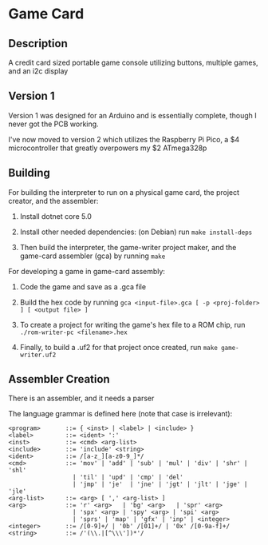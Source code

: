 # Game Card

## Description

A credit card sized portable game console utilizing buttons, multiple games, and an i2c display

## Version 1

Version 1 was designed for an Arduino and is essentially complete, though I never got the PCB working.

I've now moved to version 2 which utilizes the Raspberry Pi Pico, a \$4 microcontroller that greatly overpowers my $2 ATmega328p

## Building

For building the interpreter to run on a physical game card, the project creator, and the assembler:

 1. Install dotnet core 5.0

 2. Install other needed dependencies: (on Debian) run `make install-deps`

 3. Then build the interpreter, the game-writer project maker, and the game-card assembler (gca) by running `make`

For developing a game in game-card assembly:

 1. Code the game and save as a .gca file
 
 2. Build the hex code by running `gca <input-file>.gca [ -p <proj-folder> ] [ <output file> ]`

 4. To create a project for writing the game's hex file to a ROM chip, run `./rom-writer-pc <filename>.hex`

 5. Finally, to build a .uf2 for that project once created, run `make game-writer.uf2`

## Assembler Creation

There is an assembler, and it needs a parser

The language grammar is defined here (note that case is irrelevant):

```
<program>       ::= { <inst> | <label> | <include> }
<label>         ::= <ident> ':'
<inst>          ::= <cmd> <arg-list>
<include>       ::= 'include' <string>
<ident>         ::= /[a-z_][a-z0-9_]*/
<cmd>           ::= 'mov' | 'add' | 'sub' | 'mul' | 'div' | 'shr' | 'shl'
                  | 'til' | 'upd' | 'cmp' | 'del'
                  | 'jmp' | 'je'  | 'jne' | 'jgt' | 'jlt' | 'jge' | 'jle'
<arg-list>      ::= <arg> [ ',' <arg-list> ]
<arg>           ::= 'r' <arg>   | 'bg' <arg>   | 'spr' <arg>
                  | 'spx' <arg> | 'spy' <arg> | 'spi' <arg>
                  | 'sprs' | 'map' | 'gfx' | 'inp' | <integer>
<integer>       ::= /[0-9]+/ | '0b' /[01]+/ | '0x' /[0-9a-f]+/
<string>        ::= /'(\\.|[^\\\'])*'/
```
